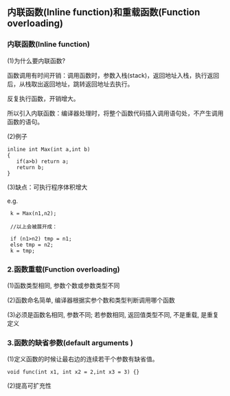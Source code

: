 ## 内联函数\(Inline function\)和重载函数\(Function overloading\)

### 内联函数\(Inline function\)

\(1\)为什么要内联函数?

函数调用有时间开销：调用函数时，参数入栈\(stack\)，返回地址入栈，执行返回后，从栈取出返回地址，跳转返回地址去执行。

反复执行函数，开销增大。

所以引入内联函数：编译器处理时，将整个函数代码插入调用语句处，不产生调用函数的语句。

\(2\)例子

```
inline int Max(int a,int b)
{ 
   if(a>b) return a; 
   return b; 
} 
```

\(3\)缺点：可执行程序体积增大

e.g.

```
 k = Max(n1,n2); 

 //以上会被展开成：

 if (n1>n2) tmp = n1; 
 else tmp = n2; 
 k = tmp; 
```

### 2.函数重载\(Function overloading\)

\(1\)函数类型相同, 参数个数或参数类型不同

\(2\)函数命名简单, 编译器根据实参个数和类型判断调用哪个函数

\(3\)必须是函数名相同, 参数不同; 若参数相同, 返回值类型不同, 不是重载, 是重复定义

### 3.函数的缺省参数\(default arguments \)

\(1\)定义函数的时候让最右边的连续若干个参数有缺省值。

```
void func(int x1, int x2 = 2,int x3 = 3) {}
```

\(2\)提高可扩充性

